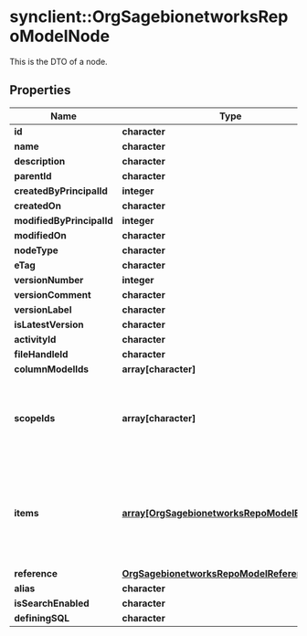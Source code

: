 # synclient::OrgSagebionetworksRepoModelNode

This is the DTO of a node.

## Properties
Name | Type | Description | Notes
------------ | ------------- | ------------- | -------------
**id** | **character** |  | [optional] 
**name** | **character** |  | [optional] 
**description** | **character** |  | [optional] 
**parentId** | **character** |  | [optional] 
**createdByPrincipalId** | **integer** |  | [optional] 
**createdOn** | **character** |  | [optional] 
**modifiedByPrincipalId** | **integer** |  | [optional] 
**modifiedOn** | **character** |  | [optional] 
**nodeType** | **character** |  | [optional] 
**eTag** | **character** |  | [optional] 
**versionNumber** | **integer** |  | [optional] 
**versionComment** | **character** |  | [optional] 
**versionLabel** | **character** |  | [optional] 
**isLatestVersion** | **character** |  | [optional] 
**activityId** | **character** |  | [optional] 
**fileHandleId** | **character** |  | [optional] 
**columnModelIds** | **array[character]** |  | [optional] 
**scopeIds** | **array[character]** | For FileVeiws, the list of IDs the define the scope of the view. | [optional] 
**items** | [**array[OrgSagebionetworksRepoModelEntityRef]**](org.sagebionetworks.repo.model.EntityRef.md) | For Datasets and Dataset Collections, the list of entity references the define the view. | [optional] 
**reference** | [**OrgSagebionetworksRepoModelReference**](org.sagebionetworks.repo.model.Reference.md) |  | [optional] 
**alias** | **character** |  | [optional] 
**isSearchEnabled** | **character** |  | [optional] 
**definingSQL** | **character** |  | [optional] 


